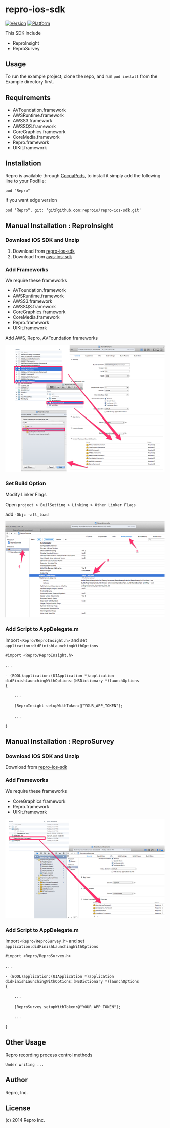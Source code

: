 repro-ios-sdk
=============

[![Version](http://cocoapod-badges.herokuapp.com/v/Repro/badge.png)](http://cocoadocs.org/docsets/Repro)
[![Platform](http://cocoapod-badges.herokuapp.com/p/Repro/badge.png)](http://cocoadocs.org/docsets/Repro)

This SDK include

* ReproInsight
* ReproSurvey

## Usage

To run the example project; clone the repo, and run `pod install` from the Example directory first.

## Requirements

* AVFoundation.framework
* AWSRuntime.framework
* AWSS3.framework
* AWSSQS.framework
* CoreGraphics.framework
* CoreMedia.framework
* Repro.framework
* UIKit.framework


## Installation

Repro is available through [CocoaPods](http://cocoapods.org), to install
it simply add the following line to your Podfile:

    pod "Repro"

If you want edge version

    pod "Repro", git: 'git@github.com:reproio/repro-ios-sdk.git'


## Manual Installation : ReproInsight

### Download iOS SDK and Unzip

1. Download from [repro-ios-sdk](https://github.com/reproio/repro-ios-sdk/archive/master.zip)
1. Download from [aws-ios-sdk](http://sdk-for-ios.amazonwebservices.com/latest/aws-ios-sdk.zip)

### Add Frameworks

We require these frameworks

* AVFoundation.framework
* AWSRuntime.framework
* AWSS3.framework
* AWSSQS.framework
* CoreGraphics.framework
* CoreMedia.framework
* Repro.framework
* UIKit.framework

Add AWS, Repro, AVFoundation frameworks

![Add Frameworks](assets/insight/frameworks.png)

### Set Build Option

Modify Linker Flags

Open `project > BuilSetting > Linking > Other Linker Flags`

add `-Objc -all_load`

![linker flags](assets/insight/linker_flag.png)


### Add Script to AppDelegate.m

Import `<Repro/ReproInsight.h>` and set `application:didFinishLaunchingWithOptions`

```
#import <Repro/ReproInsight.h>

...

- (BOOL)application:(UIApplication *)application didFinishLaunchingWithOptions:(NSDictionary *)launchOptions
{

    ...

    [ReproInsight setupWithToken:@"YOUR_APP_TOKEN"];

    ...

}
```

## Manual Installation : ReproSurvey

### Download iOS SDK and Unzip

Download from [repro-ios-sdk](https://github.com/reproio/repro-ios-sdk/archive/master.zip)

### Add Frameworks

We require these frameworks

* CoreGraphics.framework
* Repro.framework
* UIKit.framework

![Add Frameworks](assets/survey/frameworks.png)

### Add Script to AppDelegate.m

Import `<Repro/ReproSurvey.h>` and set `application:didFinishLaunchingWithOptions`

```
#import <Repro/ReproSurvey.h>

...

- (BOOL)application:(UIApplication *)application didFinishLaunchingWithOptions:(NSDictionary *)launchOptions
{

    ...

    [ReproSurvey setupWithToken:@"YOUR_APP_TOKEN"];

    ...

}
```


Other Usage
-----------

Repro recording process control methods

```
Under writing ...
```

## Author

Repro, Inc.

## License

(c) 2014 Repro Inc.




